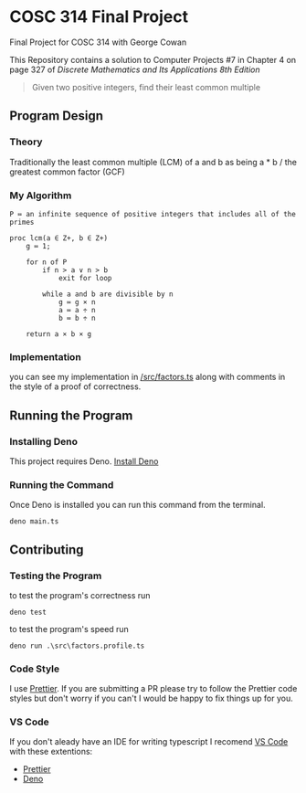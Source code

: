 # COSC 314 Final Project

Final Project for COSC 314 with George Cowan

This Repository contains a solution to Computer Projects #7 in Chapter 4 on page 327 of _Discrete Mathematics and Its Applications 8th Edition_

> Given two positive integers, find their least common multiple

## Program Design

### Theory

Traditionally the least common multiple (LCM) of a and b as being a \* b / the greatest common factor (GCF)

### My Algorithm

    P ≔ an infinite sequence of positive integers that includes all of the primes

    proc lcm(a ∈ Z+, b ∈ Z+)
        g ≔ 1;

        for n of P
            if n > a ∨ n > b
                exit for loop

            while a and b are divisible by n
                g ≔ g × n
                a ≔ a ÷ n
                b ≔ b ÷ n

        return a × b × g

### Implementation

you can see my implementation in [/src/factors.ts](./src/factors.ts) along with comments in the style of a proof of correctness.

## Running the Program

### Installing Deno

This project requires Deno. [Install Deno](https://deno.land/#installation)

### Running the Command

Once Deno is installed you can run this command from the terminal.

```
deno main.ts
```

## Contributing

### Testing the Program

to test the program's correctness run

```
deno test
```

to test the program's speed run

```
deno run .\src\factors.profile.ts
```

### Code Style

I use [Prettier](https://prettier.io/). If you are submitting a PR please try to follow the Prettier code styles but don't worry if you can't I would be happy to fix things up for you.

### VS Code

If you don't aleady have an IDE for writing typescript I recomend [VS Code](https://code.visualstudio.com/) with these extentions:

- [Prettier](https://marketplace.visualstudio.com/items?itemName=esbenp.prettier-vscode)
- [Deno](https://marketplace.visualstudio.com/items?itemName=denoland.vscode-deno)
